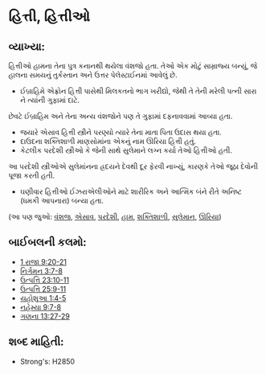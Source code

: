 # હિત્તી, હિત્તીઓ

## વ્યાખ્યા: 

હિત્તીઓ હામના તેના પુત્ર કનાનથી થયેલા વંશજો હતા.
તેઓ એક મોટું સામ્રાજ્ય બન્યું, જે હાલના સમયનું તુર્કસ્તાન અને ઉત્તર પેલેસ્ટાઈનમાં આવેલું છે.

* ઈબ્રાહિમે એફ્રોન હિત્તી પાસેથી મિલકતનો ભાગ ખરીદ્યો, જેથી તે તેની મરેલી પત્ની સારા ને ત્યાંની ગુફામાં દાટે.

છેવટે ઈબ્રાહિમ અને તેના અન્ય વંશજોને પણ તે ગુફામાં દફનાવવામાં આવ્યા હતા.

* જયારે એસાવ હિત્તી સ્ત્રીને પરણ્યો ત્યારે તેના માતા પિતા ઉદાસ થયા હતા.
* દાઉદના શક્તિશાળી માણસોમાંના એકનું નામ ઊરિયા હિત્તી હતું.
* કેટલીક પરદેશી સ્ત્રીઓ કે જેની સાથે સુલેમાને લગ્ન કર્યા તેઓ હિત્તીઓ હતી.

આ પરદેશી સ્ત્રીઓએ સુલેમાંનના હ્રદયને દેવથી દૂર ફેરવી નાખ્યું, કારણકે તેઓ જૂઠા દેવોની પૂજા કરતી હતી.

* ઘણીવાર હિત્તીઓ ઈઝરાએલીઓને માટે શારીરિક અને આત્મિક બંને રીતે અનિષ્ટ (ધમકી આપનારા) બન્યા હતા.

(આ પણ જુઓ: [વંશજ](../other/descendant.md), [એસાવ](../names/esau.md), [પરદેશી](../other/foreigner.md), [હામ](../names/ham.md), [શક્તિશાળી](../other/mighty.md), [સુલેમાન](../names/solomon.md), [ઊરિયા](../names/uriah.md))

## બાઈબલની કલમો: 

* [1 રાજા 9:20-21](rc://gu/tn/help/1ki/09/20)
* [નિર્ગમન 3:7-8](rc://gu/tn/help/exo/03/07)
* [ઉત્પત્તિ 23:10-11](rc://gu/tn/help/gen/23/10)
* [ઉત્પત્તિ 25:9-11](rc://gu/tn/help/gen/25/09)
* [યહોશુઆ 1:4-5](rc://gu/tn/help/jos/01/04)
* [નહેમ્યા 9:7-8](rc://gu/tn/help/neh/09/07)
* [ગણના 13:27-29](rc://gu/tn/help/num/13/27)

## શબ્દ માહિતી: 

* Strong's: H2850
